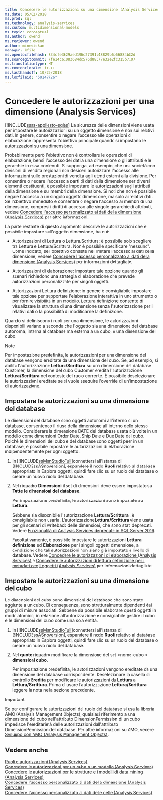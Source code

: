 ```yaml
---
title: Concedere le autorizzazioni su una dimensione (Analysis Services) | Microsoft Docs
ms.date: 05/02/2018
ms.prod: sql
ms.technology: analysis-services
ms.custom: multidimensional-models
ms.topic: conceptual
ms.author: owend
ms.reviewer: owend
author: minewiskan
manager: kfile
ms.openlocfilehash: 834cfe3629aed196c27391c48829b6b66884b82d
ms.sourcegitcommit: 7fe14c61083684dc576d88377e32e2fc315b7107
ms.translationtype: MT
ms.contentlocale: it-IT
ms.lasthandoff: 10/26/2018
ms.locfileid: "50147726"
---
```

# <a name="grant-permissions-on-a-dimension-analysis-services"></a>Concedere le autorizzazioni per una dimensione (Analysis Services)
[!INCLUDE[ssas-appliesto-sqlas](../../includes/ssas-appliesto-sqlas.md)]
  La sicurezza delle dimensioni viene usata per impostare le autorizzazioni su un oggetto dimensione e non sui relativi dati. In genere, consentire o negare l'accesso alle operazioni di elaborazione rappresenta l'obiettivo principale quando si impostano le autorizzazioni su una dimensione.  
  
 Probabilmente però l'obiettivo non è controllare le operazioni di elaborazione, bensì l'accesso dei dati a una dimensione o gli attributi e le gerarchie in essa contenuti. Si supponga, ad esempio, che una società con divisioni di vendita regionali non desideri autorizzare l'accesso alle informazioni sulle prestazioni di vendita agli utenti esterni alla divisione. Per consentire o negare l'accesso a parti di dati della dimensione per diversi elementi costituenti, è possibile impostare le autorizzazioni sugli attributi della dimensione e sui membri della dimensione. Si noti che non è possibile negare l'accesso a un singolo oggetto dimensione, ma solo ai relativi dati. Se l'obiettivo immediato è consentire o negare l'accesso ai membri di una dimensione, compresi i diritti di accesso alle singole gerarchie di attributi, vedere [Concedere l'accesso personalizzato ai dati della dimensione &#40;Analysis Services&#41;](../../analysis-services/multidimensional-models/grant-custom-access-to-dimension-data-analysis-services.md) per altre informazioni.  
  
 La parte restante di questo argomento descrive le autorizzazioni che è possibile impostare sull'oggetto dimensione, tra cui:  
  
-   Autorizzazioni di Lettura o Lettura/Scrittura: è possibile solo scegliere tra Lettura e Lettura/Scrittura. Non è possibile specificare "nessuno". Come indicato, se l'obiettivo consiste nel limitare l'accesso ai dati della dimensione, vedere [Concedere l'accesso personalizzato ai dati della dimensione &#40;Analysis Services&#41;](../../analysis-services/multidimensional-models/grant-custom-access-to-dimension-data-analysis-services.md) per informazioni dettagliate.  
  
-   Autorizzazioni di elaborazione: impostare tale opzione quando gli scenari richiedono una strategia di elaborazione che prevede autorizzazioni personalizzate per singoli oggetti.  
  
-   Autorizzazioni Lettura definizione: in genere è consigliabile impostare tale opzione per supportare l'elaborazione interattiva in uno strumento o per fornire visibilità in un modello. Lettura definizione consente di visualizzare la struttura di una dimensione senza l'autorizzazione per i relativi dati o la possibilità di modificarne la definizione.  
  
 Quando si definiscono i ruoli per una dimensione, le autorizzazioni disponibili variano a seconda che l'oggetto sia una dimensione del database autonoma, interna al database ma esterna a un cubo, o una dimensione del cubo.  
  
> [!NOTE]  
>  Per impostazione predefinita, le autorizzazioni per una dimensione del database vengono ereditate da una dimensione del cubo. Se, ad esempio, si abilita l'autorizzazione **Lettura/Scrittura** su una dimensione del database Customer, la dimensione del cubo Customer eredita l'autorizzazione **Lettura/Scrittura** nel contesto del ruolo corrente. È possibile deselezionare le autorizzazioni ereditate se si vuole eseguire l'override di un'impostazione di autorizzazione.  
  
## <a name="set-permissions-on-a-database-dimension"></a>Impostare le autorizzazioni su una dimensione del database  
 Le dimensioni del database sono oggetti autonomi all'interno di un database, consentendo il riuso della dimensione all'interno dello stesso modello. Considerare la dimensione DATE del database usata più volte in un modello come dimensioni Order Date, Ship Date e Due Date del cubo. Poiché le dimensioni del cubo e del database sono oggetti peer in un database, è possibile impostare le autorizzazioni di elaborazione indipendentemente per ogni oggetto.  
  
1.  In [!INCLUDE[ssManStudioFull](../../includes/ssmanstudiofull-md.md)]connettersi all'istanza di [!INCLUDE[ssASnoversion](../../includes/ssasnoversion-md.md)], espandere il nodo **Ruoli** relativo al database appropriato in Esplora oggetti, quindi fare clic su un ruolo del database o creare un nuovo ruolo del database.  
  
2.  Nel riquadro **Dimensioni** il set di dimensioni deve essere impostato su **Tutte le dimensioni del database**.  
  
     Per impostazione predefinita, le autorizzazioni sono impostate su **Lettura**.  
  
     Sebbene sia disponibile l'autorizzazione **Lettura/Scrittura** , è consigliabile non usarla. L'autorizzazione**Lettura/Scrittura** viene usata per gli scenari di writeback delle dimensioni, che sono stati deprecati. Vedere [Funzionalità di Analysis Services deprecate in SQL Server 2016](../../analysis-services/deprecated-analysis-services-features-in-sql-server-2016.md).  
  
     Facoltativamente, è possibile impostare le autorizzazioni **Lettura definizione** ed **Elaborazione** per i singoli oggetti dimensione, a condizione che tali autorizzazioni non siano già impostate a livello di database. Vedere [Concedere le autorizzazioni di elaborazione &#40;Analysis Services&#41;](../../analysis-services/multidimensional-models/grant-process-permissions-analysis-services.md) e [Concedere le autorizzazioni di lettura definizione per i metadati degli oggetti &#40;Analysis Services&#41;](../../analysis-services/multidimensional-models/grant-read-definition-permissions-on-object-metadata-analysis-services.md) per informazioni dettagliate.  
  
## <a name="set-permissions-on-a-cube-dimension"></a>Impostare le autorizzazioni su una dimensione del cubo  
 Le dimensioni del cubo sono dimensioni del database che sono state aggiunte a un cubo. Di conseguenza, sono strutturalmente dipendenti dai gruppi di misure associati. Sebbene sia possibile elaborare questi oggetti in modo atomico, in relazione all'autorizzazione è consigliabile gestire il cubo e le dimensioni del cubo come una sola entità.  
  
1.  In [!INCLUDE[ssManStudioFull](../../includes/ssmanstudiofull-md.md)]connettersi all'istanza di [!INCLUDE[ssASnoversion](../../includes/ssasnoversion-md.md)], espandere il nodo **Ruoli** relativo al database appropriato in Esplora oggetti, quindi fare clic su un ruolo del database o creare un nuovo ruolo del database.  
  
2.  Nel **quote** riquadro modificare la dimensione del set \<nome-cubo > **dimensioni cubo**.  
  
     Per impostazione predefinita, le autorizzazioni vengono ereditate da una dimensione del database corrispondente. Deselezionare la casella di controllo **Eredita** per modificare le autorizzazioni da **Lettura** a **Lettura/Scrittura**. Prima di usare l'autorizzazione **Lettura/Scrittura**, leggere la nota nella sezione precedente.  
  
> [!IMPORTANT]  
>  Se per configurare le autorizzazioni del ruolo del database si usa la libreria AMO (Analysis Management Objects), qualsiasi riferimento a una dimensione del cubo nell'attributo DimensionPermission di un cubo impedisce l'ereditarietà delle autorizzazioni dall'attributo DimensionPermission del database. Per altre informazioni su AMO, vedere [Sviluppo con AMO &#40;Analysis Management Objects&#41;](https://docs.microsoft.com/bi-reference/amo/developing-with-analysis-management-objects-amo).  
  
## <a name="see-also"></a>Vedere anche  
 [Ruoli e autorizzazioni &#40;Analysis Services&#41;](../../analysis-services/multidimensional-models/roles-and-permissions-analysis-services.md)   
 [Concedere le autorizzazioni per un cubo o un modello &#40;Analysis Services&#41;](../../analysis-services/multidimensional-models/grant-cube-or-model-permissions-analysis-services.md)   
 [Concedere le autorizzazioni per le strutture e i modelli di data mining &#40;Analysis Services&#41;](../../analysis-services/multidimensional-models/grant-permissions-on-data-mining-structures-and-models-analysis-services.md)   
 [Concedere l'accesso personalizzato ai dati della dimensione &#40;Analysis Services&#41;](../../analysis-services/multidimensional-models/grant-custom-access-to-dimension-data-analysis-services.md)   
 [Concedere l'accesso personalizzato ai dati delle celle &#40;Analysis Services&#41;](../../analysis-services/multidimensional-models/grant-custom-access-to-cell-data-analysis-services.md)  
  
  
